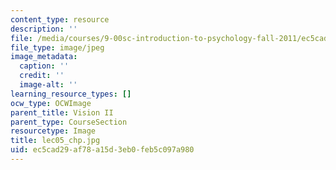 ```yaml
---
content_type: resource
description: ''
file: /media/courses/9-00sc-introduction-to-psychology-fall-2011/ec5cad29af78a15d3eb0feb5c097a980_lec05_chp.jpg
file_type: image/jpeg
image_metadata:
  caption: ''
  credit: ''
  image-alt: ''
learning_resource_types: []
ocw_type: OCWImage
parent_title: Vision II
parent_type: CourseSection
resourcetype: Image
title: lec05_chp.jpg
uid: ec5cad29-af78-a15d-3eb0-feb5c097a980
---
```

